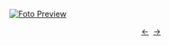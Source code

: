 [![Foto Preview](preview/n944.avif)](https://20essentials.github.io/project-000-944)

<div align="center" style="display: flex; justify-content: center;">
  <a  href="https://github.com/20essentials/project-000-943" target="_blank">&#8592;</a>
  &nbsp;&nbsp;
  <a  href="https://github.com/20essentials/project-000-945" target="_blank">&#8594;</a>
</div>
